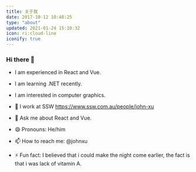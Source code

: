 ```yaml
---
title: 关于我
date: 2017-10-12 10:48:25
type: "about"
updated: 2021-01-24 15:10:32
icon: ri:cloud-line
iconify: true
---
```


### Hi there 👋

- I am experienced in React and Vue.
- I am learning .NET recently.
- I am interested in computer graphics.
- 🔭 I work at SSW https://www.ssw.com.au/people/john-xu
- 💬 Ask me about React and Vue.

- 😄 Pronouns: He/him
- 📫 How to reach me: @johnxu
- ⚡ Fun fact: I believed that i could make the night come earlier, the fact is that i was lack of vitamin A.
<!--
**johnxussw/johnxussw** is a ✨ _special_ ✨ repository because its `README.md` (this file) appears on your GitHub profile.

Here are some ideas to get you started:

- 🔭 I’m currently working on ...
- 🌱 I’m currently learning ...
- 👯 I’m looking to collaborate on ...
- 🤔 I’m looking for help with ...
- 💬 Ask me about ...
- 📫 How to reach me: ...
- 😄 Pronouns: ...
- ⚡ Fun fact: ...
-->
